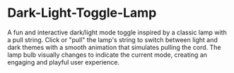 # Dark-Light-Toggle-Lamp
A fun and interactive dark/light mode toggle inspired by a classic lamp with a pull string. Click or "pull" the lamp's string to switch between light and dark themes with a smooth animation that simulates pulling the cord. The lamp bulb visually changes to indicate the current mode, creating an engaging and playful user experience.
